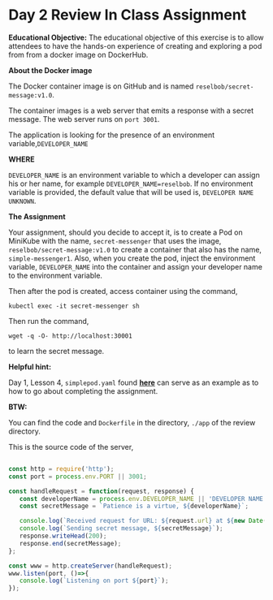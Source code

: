 # Day 2 Review In Class Assignment


**Educational Objective:** The educational objective of this exercise is to allow attendees to
have the hands-on experience of creating and exploring a pod from from a docker image on DockerHub.

**About the Docker image**

The Docker container image is on GitHub and is named `reselbob/secret-message:v1.0`.

The container images is a web server that emits a response with a secret message. The web server
runs on `port 3001`.
 
 The application is looking for the presence of an environment variable,`DEVELOPER_NAME` 
 
 **WHERE**
 
 `DEVELOPER_NAME` is an environment variable to which a developer can assign his or her name, for 
 example `DEVELOPER_NAME=reselbob`. If no environment  variable is provided, the default value
 that will be used is, `DEVELOPER NAME UNKNOWN`.
  
 **The Assignment**
 
 Your assignment, should you decide to accept it, is to create a Pod on MiniKube with the
 name, `secret-messenger` that uses the image, `reselbob/secret-message:v1.0` to create a container that
 also has the name, `simple-messenger1`. Also, when you create the pod, inject the
 environment variable, `DEVELOPER_NAME` into the container and assign your developer name to the environment variable.
 
 Then after the pod is created, access container using the command, 
 
 `kubectl exec -it secret-messenger sh`
 
 Then run the command, 
 
 `wget -q -O- http://localhost:30001`
 
 to learn the secret message.
 
 **Helpful hint:**
 
 Day 1, Lesson 4, `simplepod.yaml` found **[here](https://github.com/reselbob/k8s-4-it-pros/blob/master/day-1/lesson-04-pods/simplepod.yaml)**
 can serve as an example as to how to go about completing the assignment.
 
 **BTW:**
 
 You can find the code and `Dockerfile` in the directory, `./app` of the review directory.
 
 This is the source code of the server, 
 
 ```javascript

const http = require('http');
const port = process.env.PORT || 3001;

const handleRequest = function(request, response) {
    const developerName = process.env.DEVELOPER_NAME || 'DEVELOPER NAME UNKNOWN';
    const secretMessage = `Patience is a virtue, ${developerName}`;

    console.log(`Received request for URL: ${request.url} at ${new Date()}`);
    console.log(`Sending secret message, ${secretMessage}`);
    response.writeHead(200);
    response.end(secretMessage);
};

const www = http.createServer(handleRequest);
www.listen(port, ()=>{
    console.log(`Listening on port ${port}`);
});

```
 
 
 